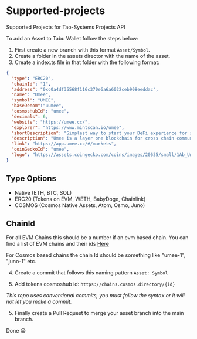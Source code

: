 # Supported-projects

Supported Projects for Tao-Systems Projects API

To add an Asset to Tabu Wallet follow the steps below:

1. First create a new branch with this format `Asset/Symbol`.
2. Create a folder in the assets director with the name of the asset.
3. Create a index.ts file in that folder with the following format:

```json
{
  "type": "ERC20",
  "chainId": "1",
  "address": "0xc0a4df35568f116c370e6a6a6022ceb908eeddac",
  "name": "Umee",
  "symbol": "UMEE",
  "baseDenom":"uumee",
  "cosmosHubId": "umee",
  "decimals": 6,
  "website": "https://umee.cc/",
  "explorer": "https://www.mintscan.io/umee",
  "shortDescription": "Simplest way to start your DeFi experience for staking, rates, and interoperable solutions across blockchains.",
  "description": "Umee is a layer one blockchain for cross chain communication and interoperability, built on the Cosmos SDK and powered by Tendermint Consensus along with a self sovereign validator network.",
  "link": "https://app.umee.cc/#/markets",
  "coinGeckoId": "umee",
  "logo": "https://assets.coingecko.com/coins/images/20635/small/1Ab_Umee_Brand_Icon_Full_Color.png?1645018295"
}
```

## Type Options

- Native (ETH, BTC, SOL)
- ERC20 (Tokens on EVM, WETH, BabyDoge, Chainlink)
- COSMOS (Cosmos Native Assets, Atom, Osmo, Juno)

## ChainId

For all EVM Chains this should be a number if an evm based chain. You can find a list of EVM chains and their ids [Here](https://chainlist.org/)

For Cosmos based chains the chain Id should be something like "umee-1", "juno-1" etc.

4. Create a commit that follows this naming pattern `Asset: Symbol`

5. Add tokens cosmoshub id: `https://chains.cosmos.directory/{id}`

_This repo uses conventional commits, you must follow the syntax or it will not let you make a commit._

5. Finally create a Pull Request to merge your asset branch into the main branch.

Done :grinning:
